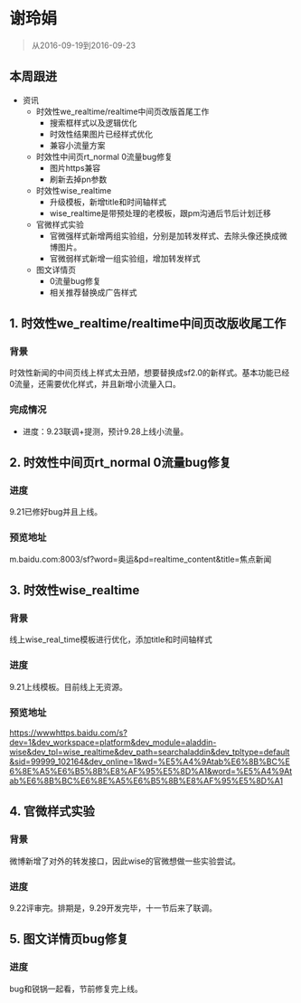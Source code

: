 # 谢玲娟

> 从2016-09-19到2016-09-23

## 本周跟进

- 资讯
    - 时效性we_realtime/realtime中间页改版首尾工作
        - 搜索框样式以及逻辑优化
        - 时效性结果图片已经样式优化
        - 兼容小流量方案
    - 时效性中间页rt_normal 0流量bug修复
        - 图片https兼容
        - 刷新去掉pn参数
    - 时效性wise_realtime 
        - 升级模板，新增title和时间轴样式
        - wise_realtime是带预处理的老模板，跟pm沟通后节后计划迁移
    - 官微样式实验
        - 官微强样式新增两组实验组，分别是加转发样式、去除头像还换成微博图片。
        - 官微弱样式新增一组实验组，增加转发样式
    - 图文详情页
        - 0流量bug修复
        - 相关推荐替换成广告样式
        
## 1. 时效性we_realtime/realtime中间页改版收尾工作

### 背景

时效性新闻的中间页线上样式太丑陋，想要替换成sf2.0的新样式。基本功能已经0流量，还需要优化样式，并且新增小流量入口。

### 完成情况

- 进度：9.23联调+提测，预计9.28上线小流量。

## 2. 时效性中间页rt_normal 0流量bug修复

### 进度

9.21已修好bug并且上线。

### 预览地址

m.baidu.com:8003/sf?word=奥运&pd=realtime_content&title=焦点新闻

## 3. 时效性wise_realtime 

### 背景

线上wise_real_time模板进行优化，添加title和时间轴样式

### 进度

9.21上线模板。目前线上无资源。

### 预览地址

https://wwwhttps.baidu.com/s?dev=1&dev_workspace=platform&dev_module=aladdin-wise&dev_tpl=wise_realtime&dev_path=searchaladdin&dev_tpltype=default&sid=99999_102164&dev_online=1&wd=%E5%A4%9Atab%E6%8B%BC%E6%8E%A5%E6%B5%8B%E8%AF%95%E5%8D%A1&word=%E5%A4%9Atab%E6%8B%BC%E6%8E%A5%E6%B5%8B%E8%AF%95%E5%8D%A1

## 4. 官微样式实验

### 背景

微博新增了对外的转发接口，因此wise的官微想做一些实验尝试。

### 进度

9.22评审完。排期是，9.29开发完毕，十一节后来了联调。

## 5. 图文详情页bug修复

### 进度

bug和锐锅一起看，节前修复完上线。






